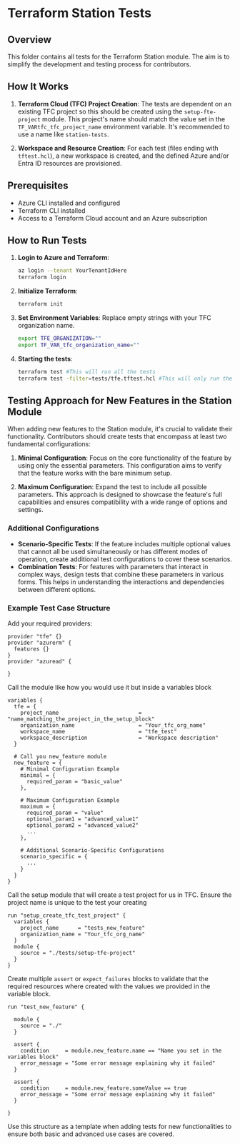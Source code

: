 # Terraform Station Tests

## Overview

This folder contains all tests for the Terraform Station module. The aim is to simplify the development and testing process for contributors.

## How It Works

1. **Terraform Cloud (TFC) Project Creation**: The tests are dependent on an existing TFC project so this should be created using the `setup-fte-project` module. This project's name should match the value set in the `TF_VARtfc_tfc_project_name` environment variable. It's recommended to use a name like `station-tests`.

2. **Workspace and Resource Creation**: For each test (files ending with `tftest.hcl`), a new workspace is created, and the defined Azure and/or Entra ID resources are provisioned.

## Prerequisites

- Azure CLI installed and configured
- Terraform CLI installed
- Access to a Terraform Cloud account and an Azure subscription

## How to Run Tests

1. **Login to Azure and Terraform**:
    ```bash
    az login --tenant YourTenantIdHere
    terraform login
    ```

2. **Initialize Terraform**:
    ```bash
    terraform init
    ```

3. **Set Environment Variables**:
   Replace empty strings with your TFC organization name.
    ```bash
    export TFE_ORGANIZATION=""
    export TF_VAR_tfc_organization_name=""
    ```

4. **Starting the tests**:
    ```bash
    terraform test #This will run all the tests
    terraform test -filter=tests/tfe.tftest.hcl #This will only run the tests for the tfe block
    ```

## Testing Approach for New Features in the Station Module

When adding new features to the Station module, it's crucial to validate their functionality. Contributors should create tests that encompass at least two fundamental configurations:

1. **Minimal Configuration**: Focus on the core functionality of the feature by using only the essential parameters. This configuration aims to verify that the feature works with the bare minimum setup.

2. **Maximum Configuration**: Expand the test to include all possible parameters. This approach is designed to showcase the feature's full capabilities and ensures compatibility with a wide range of options and settings.

### Additional Configurations

- **Scenario-Specific Tests**: If the feature includes multiple optional values that cannot all be used simultaneously or has different modes of operation, create additional test configurations to cover these scenarios. 
- **Combination Tests**: For features with parameters that interact in complex ways, design tests that combine these parameters in various forms. This helps in understanding the interactions and dependencies between different options.

### Example Test Case Structure

Add your required providers:
```hcl
provider "tfe" {}
provider "azurerm" {
  features {}
}
provider "azuread" {

}

```
Call the module like how you would use it but inside a variables block

```hcl
variables {
  tfe = {
    project_name                         = "name_matching_the_project_in_the_setup_block"
    organization_name                    = "Your_tfc_org_name"
    workspace_name                       = "tfe_test"
    workspace_description                = "Workspace description"
  }

  # Call you new_feature module
  new_feature = {
    # Minimal Configuration Example
    minimal = {
      required_param = "basic_value"
    },

    # Maximum Configuration Example
    maximum = {
      required_param = "value"
      optional_param1 = "advanced_value1"
      optional_param2 = "advanced_value2"
      ...
    },

    # Additional Scenario-Specific Configurations
    scenario_specific = {
      ...
    }
  }
}
```
Call the setup module that will create a test project for us in TFC. Ensure the project name is unique to the test your creating

```hcl
run "setup_create_tfc_test_project" {
  variables {
    project_name      = "tests_new_feature"
    organization_name = "Your_tfc_org_name"
  }
  module {
    source = "./tests/setup-tfe-project"
  }
}
``````
Create multiple `assert` or `expect_failures` blocks to validate that the required resources where created with the values we provided in the variable block.

```hcl
run "test_new_feature" {

  module {
    source = "./"
  }

  assert {
    condition     = module.new_feature.name == "Name you set in the variables block"
    error_message = "Some error message explaining why it failed"
  }

  assert {
    condition     = module.new_feature.someValue == true
    error_message = "Some error message explaining why it failed"
  }
  
}

```
Use this structure as a template when adding tests for new functionalities to ensure both basic and advanced use cases are covered.